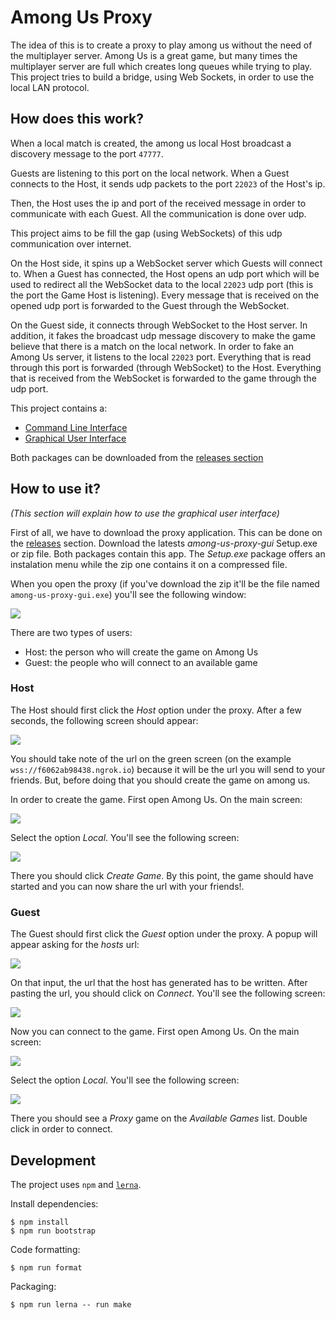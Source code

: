 # Among Us Proxy

The idea of this is to create a proxy to play among us without the need of the multiplayer server. Among Us is a great game, but many times the multiplayer server are full which creates long queues while trying to play. This project tries to build a bridge, using Web Sockets, in order to use the local LAN protocol.

## How does this work?

When a local match is created, the among us local Host broadcast a discovery message to the port `47777`.

Guests are listening to this port on the local network. When a Guest connects to the Host, it sends udp packets to the port `22023` of the Host's ip.

Then, the Host uses the ip and port of the received message in order to communicate with each Guest. All the communication is done over udp.

This project aims to be fill the gap (using WebSockets) of this udp communication over internet.

On the Host side, it spins up a WebSocket server which Guests will connect to. When a Guest has connected, the Host opens an udp port which will be used to redirect all the WebSocket data to the local `22023` udp port (this is the port the Game Host is listening). Every message that is received on the opened udp port is forwarded to the Guest through the WebSocket.

On the Guest side, it connects through WebSocket to the Host server. In addition, it fakes the broadcast udp message discovery to make the game believe that there is a match on the local network. In order to fake an Among Us server, it listens to the local `22023` port. Everything that is read through this port is forwarded (through WebSocket) to the Host. Everything that is received from the WebSocket is forwarded to the game through the udp port.

This project contains a:
- [Command Line Interface](./packges/among-us-proxy)
- [Graphical User Interface](./packges/gui)

Both packages can be downloaded from the [releases section](./releases)

## How to use it?

_(This section will explain how to use the graphical user interface)_

First of all, we have to download the proxy application. This can be done on the [releases](https://github.com/NickCis/among-us-proxy/releases/) section. Download the latests _among-us-proxy-gui_ Setup.exe or zip file. Both packages contain this app. The _Setup.exe_ package offers an instalation menu while the zip one contains it on a compressed file.

When you open the proxy (if you've download the zip it'll be the file named `among-us-proxy-gui.exe`) you'll see the following window:

![](img/start.png)

There are two types of users:
- Host: the person who will create the game on Among Us
- Guest: the people who will connect to an available game

### Host

The Host should first click the _Host_ option under the proxy. After a few seconds, the following screen should appear:

![](img/host.png)

You should take note of the url on the green screen (on the example `wss://f6062ab98438.ngrok.io`) because it will be the url you will send to your friends. But, before doing that you should create the game on among us.

In order to create the game. First open Among Us. On the main screen:

![](img/among-main.png)

Select the option _Local_. You'll see the following screen:

![](img/among-local.png)

There you should click _Create Game_. By this point, the game should have started and you can now share the url with your friends!.

### Guest

The Guest should first click the _Guest_ option under the proxy. A popup will appear asking for the _hosts_ url:

![](img/guest.png)

On that input, the url that the host has generated has to be written. After pasting the url, you should click on _Connect_. You'll see the following screen:

![](img/guest-connected.png)

Now you can connect to the game. First open Among Us. On the main screen:

![](img/among-main.png)

Select the option _Local_. You'll see the following screen:

![](img/among-local-guest.png)

There you should see a _Proxy_ game on the _Available Games_ list. Double click in order to connect.

## Development

The project uses `npm` and [`lerna`](https://github.com/lerna/lerna).

Install dependencies:

```
$ npm install
$ npm run bootstrap
```

Code formatting:

```
$ npm run format
```

Packaging:

```
$ npm run lerna -- run make
```

